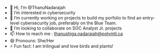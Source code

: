 - 👋 Hi, I’m @ThanuNadarajah
- 👀 I’m interested in cybersecurity
- 🌱 I’m currently working on projects to build my porfolio to find an entry-level cybersecurity job, preferably on the Blue Team.
- 💞️ I’m looking to collaborate on SOC Analyst Jr. projects
- 📫 How to reach me : thanushiga.nadarajah@polymtl.ca
- 😄 Pronouns: She/Her
- ⚡ Fun fact: I am trilingual and love birds and plants!

<!---
ThanuNadarajah/ThanuNadarajah is a ✨ special ✨ repository because its `README.md` (this file) appears on your GitHub profile.
You can click the Preview link to take a look at your changes.
--->
